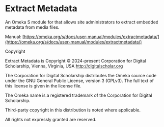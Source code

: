 # Extract Metadata

An Omeka S module for that allows site administrators to extract embedded metadata from media files. 

Manual: [https://omeka.org/s/docs/user-manual/modules/extractmetadata/](https://omeka.org/s/docs/user-manual/modules/extractmetadata/)

Copyright

Extract Metadata is Copyright © 2024-present Corporation for Digital Scholarship, Vienna, Virginia, USA http://digitalscholar.org

The Corporation for Digital Scholarship distributes the Omeka source code under the GNU General Public License, version 3 (GPLv3). The full text of this license is given in the license file.

The Omeka name is a registered trademark of the Corporation for Digital Scholarship.

Third-party copyright in this distribution is noted where applicable.

All rights not expressly granted are reserved.
